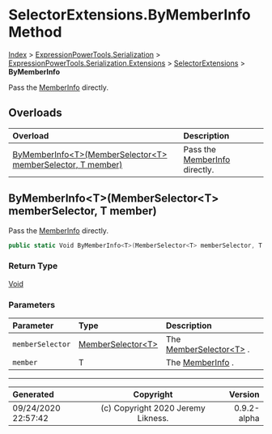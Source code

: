 ﻿# SelectorExtensions.ByMemberInfo Method

[Index](../index.md) > [ExpressionPowerTools.Serialization](ExpressionPowerTools.Serialization.a.md) > [ExpressionPowerTools.Serialization.Extensions](ExpressionPowerTools.Serialization.Extensions.n.md) > [SelectorExtensions](ExpressionPowerTools.Serialization.Extensions.SelectorExtensions.cs.md) > **ByMemberInfo**

Pass the [MemberInfo](https://docs.microsoft.com/dotnet/api/system.reflection.memberinfo) directly.

## Overloads

| Overload | Description |
| :-- | :-- |
| [ByMemberInfo&lt;T>(MemberSelector&lt;T> memberSelector, T member)](#bymemberinfotmemberselectort-memberselector-t-member) | Pass the [MemberInfo](https://docs.microsoft.com/dotnet/api/system.reflection.memberinfo) directly. |
## ByMemberInfo&lt;T>(MemberSelector&lt;T> memberSelector, T member)

Pass the [MemberInfo](https://docs.microsoft.com/dotnet/api/system.reflection.memberinfo) directly.

```csharp
public static Void ByMemberInfo<T>(MemberSelector<T> memberSelector, T member)
```

### Return Type

 [Void](https://docs.microsoft.com/dotnet/api/system.void) 

### Parameters

| Parameter | Type | Description |
| :-- | :-- | :-- |
| `memberSelector` | [MemberSelector&lt;T>](ExpressionPowerTools.Serialization.Rules.MemberSelector`1.cs.md) | The [MemberSelector&lt;T>](ExpressionPowerTools.Serialization.Rules.MemberSelector`1.cs.md) . |
| `member` | T | The [MemberInfo](https://docs.microsoft.com/dotnet/api/system.reflection.memberinfo) . |



---

| Generated | Copyright | Version |
| :-- | :-: | --: |
| 09/24/2020 22:57:42 | (c) Copyright 2020 Jeremy Likness. | 0.9.2-alpha |
